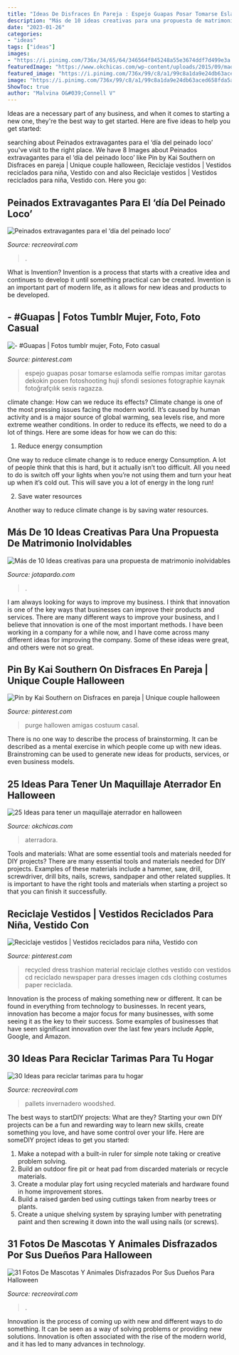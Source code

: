 ```yaml
---
title: "Ideas De Disfraces En Pareja : Espejo Guapas Posar Tomarse Eslamoda Selfie Rompas Imitar Garotas Dekokin Posen Fotoshooting Huji Sfondi Sesiones Fotographie Kaynak Fotoğrafçılık Sexis Ragazza"
description: "Más de 10 ideas creativas para una propuesta de matrimonio inolvidables"
date: "2023-01-26"
categories:
- "ideas"
tags: ["ideas"]
images:
- "https://i.pinimg.com/736x/34/65/64/346564f845248a55e3674ddf7d499e3a.jpg"
featuredImage: "https://www.okchicas.com/wp-content/uploads/2015/09/maquillaje-para-halloween-1-525x700.png"
featured_image: "https://i.pinimg.com/736x/99/c8/a1/99c8a1da9e24db63aced658fda5ac1e0.jpg"
image: "https://i.pinimg.com/736x/99/c8/a1/99c8a1da9e24db63aced658fda5ac1e0.jpg"
ShowToc: true
author: "Malvina O&#039;Connell V"
---
```



Ideas are a necessary part of any business, and when it comes to starting a new one, they're the best way to get started. Here are five ideas to help you get started: 

	

		
searching about Peinados extravagantes para el ‘día del peinado loco’ you've visit to the right place. We have 8 Images about Peinados extravagantes para el ‘día del peinado loco’ like Pin by Kai Southern on Disfraces en pareja | Unique couple halloween, Reciclaje vestidos | Vestidos reciclados para niña, Vestido con and also Reciclaje vestidos | Vestidos reciclados para niña, Vestido con. Here you go:
		
    
## Peinados Extravagantes Para El ‘día Del Peinado Loco’

<img loading=lazy src="https://www.recreoviral.com/wp-content/uploads/2016/03/Los-peinados-más-extravagantes-del-día-del-peinado-loco-14.jpg" onerror="this.onerror=null;this.src='https://tse3.mm.bing.net/th?id=OIP.yPGKhQ5ECTgxH3T-crqhDgHaJ3&amp;pid=15.1';" alt="Peinados extravagantes para el ‘día del peinado loco’">

_Source: recreoviral.com_

>. 

	

What is Invention?
Invention is a process that starts with a creative idea and continues to develop it until something practical can be created. Invention is an important part of modern life, as it allows for new ideas and products to be developed.

    
## - #Guapas | Fotos Tumblr Mujer, Foto, Foto Casual

<img loading=lazy src="https://i.pinimg.com/736x/a2/20/fb/a220fb810a77f376171125d9a72359a2.jpg" onerror="this.onerror=null;this.src='https://tse1.mm.bing.net/th?id=OIP.UaZ0V5RuzgSgUaC673jcqAHaJ3&amp;pid=15.1';" alt="- #Guapas | Fotos tumblr mujer, Foto, Foto casual">

_Source: pinterest.com_

>espejo guapas posar tomarse eslamoda selfie rompas imitar garotas dekokin posen fotoshooting huji sfondi sesiones fotographie kaynak fotoğrafçılık sexis ragazza. 

	

climate change: How can we reduce its effects?
Climate change is one of the most pressing issues facing the modern world. It’s caused by human activity and is a major source of global warming, sea levels rise, and more extreme weather conditions. In order to reduce its effects, we need to do a lot of things. Here are some ideas for how we can do this:
1) Reduce energy consumption

One way to reduce climate change is to reduce energy Consumption. A lot of people think that this is hard, but it actually isn’t too difficult. All you need to do is switch off your lights when you’re not using them and turn your heat up when it’s cold out. This will save you a lot of energy in the long run! 

2) Save water resources

Another way to reduce climate change is by saving water resources.

    
## Más De 10 Ideas Creativas Para Una Propuesta De Matrimonio Inolvidables

<img loading=lazy src="https://jotapardo.com/wp-content/uploads/Restaurante-Chuscalito-mejores-fotografos-de-bodas-adventistas-Medellin-Colombia-Pedida-de-Mano-Lucia-y-Cristian-112-1121x1680.jpg" onerror="this.onerror=null;this.src='https://tse1.mm.bing.net/th?id=OIP.oomLcvfGkkn8dlmeAxSQCAHaLG&amp;pid=15.1';" alt="Más de 10 Ideas creativas para una propuesta de matrimonio inolvidables">

_Source: jotapardo.com_

>. 

	

I am always looking for ways to improve my business. I think that innovation is one of the key ways that businesses can improve their products and services. There are many different ways to improve your business, and I believe that innovation is one of the most important methods. I have been working in a company for a while now, and I have come across many different ideas for improving the company. Some of these ideas were great, and others were not so great.

    
## Pin By Kai Southern On Disfraces En Pareja | Unique Couple Halloween

<img loading=lazy src="https://i.pinimg.com/736x/99/c8/a1/99c8a1da9e24db63aced658fda5ac1e0.jpg" onerror="this.onerror=null;this.src='https://tse1.mm.bing.net/th?id=OIP.u50YKjlNgiryAlAip8xgsQHaJ3&amp;pid=15.1';" alt="Pin by Kai Southern on Disfraces en pareja | Unique couple halloween">

_Source: pinterest.com_

>purge hallowen amigas costuum casal. 

	

There is no one way to describe the process of brainstorming. It can be described as a mental exercise in which people come up with new ideas. Brainstroming can be used to generate new ideas for products, services, or even business models.

    
## 25 Ideas Para Tener Un Maquillaje Aterrador En Halloween

<img loading=lazy src="https://www.okchicas.com/wp-content/uploads/2015/09/maquillaje-para-halloween-1-525x700.png" onerror="this.onerror=null;this.src='https://tse4.mm.bing.net/th?id=OIP.evvtkwFh3hjz4reRI7dIUQHaJ4&amp;pid=15.1';" alt="25 Ideas para tener un maquillaje aterrador en halloween">

_Source: okchicas.com_

>aterradora. 

	

Tools and materials: What are some essential tools and materials needed for DIY projects?
There are many essential tools and materials needed for DIY projects. Examples of these materials include a hammer, saw, drill, screwdriver, drill bits, nails, screws, sandpaper and other related supplies. It is important to have the right tools and materials when starting a project so that you can finish it successfully.

    
## Reciclaje Vestidos | Vestidos Reciclados Para Niña, Vestido Con

<img loading=lazy src="https://i.pinimg.com/736x/34/65/64/346564f845248a55e3674ddf7d499e3a.jpg" onerror="this.onerror=null;this.src='https://tse2.mm.bing.net/th?id=OIP.mEdngUbBfGK60JJ1jCrGRgAAAA&amp;pid=15.1';" alt="Reciclaje vestidos | Vestidos reciclados para niña, Vestido con">

_Source: pinterest.com_

>recycled dress trashion material reciclaje clothes vestido con vestidos cd reciclado newspaper para dresses imagen cds clothing costumes paper reciclada. 

	

Innovation is the process of making something new or different. It can be found in everything from technology to businesses. In recent years, innovation has become a major focus for many businesses, with some seeing it as the key to their success. Some examples of businesses that have seen significant innovation over the last few years include Apple, Google, and Amazon.

    
## 30 Ideas Para Reciclar Tarimas Para Tu Hogar

<img loading=lazy src="https://www.recreoviral.com/wp-content/uploads/2015/06/30-ideas-pallets-bases-diy-26.jpg" onerror="this.onerror=null;this.src='https://tse2.mm.bing.net/th?id=OIP.lzmJfTaAIfq3moqq9PKgEgHaJ4&amp;pid=15.1';" alt="30 Ideas para reciclar tarimas para tu hogar">

_Source: recreoviral.com_

>pallets invernadero woodshed. 

	

The best ways to startDIY projects: What are they?
Starting your own DIY projects can be a fun and rewarding way to learn new skills, create something you love, and have some control over your life. Here are someDIY project ideas to get you started: 
1. Make a notepad with a built-in ruler for simple note taking or creative problem solving.
2. Build an outdoor fire pit or heat pad from discarded materials or recycle materials. 
3. Create a modular play fort using recycled materials and hardware found in home improvement stores. 
4. Build a raised garden bed using cuttings taken from nearby trees or plants. 
5. Create a unique shelving system by spraying lumber with penetrating paint and then screwing it down into the wall using nails (or screws).

    
## 31 Fotos De Mascotas Y Animales Disfrazados Por Sus Dueños Para Halloween

<img loading=lazy src="http://www.recreoviral.com/wp-content/uploads/2014/06/gato-mario.jpg" onerror="this.onerror=null;this.src='https://tse3.mm.bing.net/th?id=OIP.WJZ8GREkM_tvlYlJVrN5XwHaJ8&amp;pid=15.1';" alt="31 Fotos De Mascotas Y Animales Disfrazados Por Sus Dueños Para Halloween">

_Source: recreoviral.com_

>. 

	

Innovation is the process of coming up with new and different ways to do something. It can be seen as a way of solving problems or providing new solutions. Innovation is often associated with the rise of the modern world, and it has led to many advances in technology.

